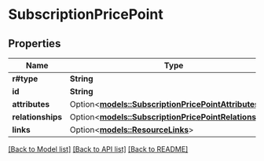 # SubscriptionPricePoint

## Properties

Name | Type | Description | Notes
------------ | ------------- | ------------- | -------------
**r#type** | **String** |  | 
**id** | **String** |  | 
**attributes** | Option<[**models::SubscriptionPricePointAttributes**](SubscriptionPricePoint_attributes.md)> |  | [optional]
**relationships** | Option<[**models::SubscriptionPricePointRelationships**](SubscriptionPricePoint_relationships.md)> |  | [optional]
**links** | Option<[**models::ResourceLinks**](ResourceLinks.md)> |  | [optional]

[[Back to Model list]](../README.md#documentation-for-models) [[Back to API list]](../README.md#documentation-for-api-endpoints) [[Back to README]](../README.md)



